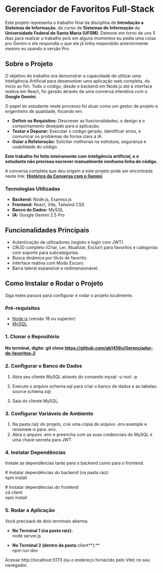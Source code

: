 # **Gerenciador de Favoritos Full-Stack**

Este projeto representa o trabalho final da disciplina de **Introdução a Sistemas de Informação**, do curso de **Sistemas de Informação** da **Universidade Federal de Santa Maria (UFSM)**. Demorei em torno de uns 5 dias para realizar o trabalho pois em alguns momentos eu pedia uma coisa pro Gemini e ele respondia o que ele já tinha respondido anteriormente mesmo eu usando a versão Pro.

## **Sobre o Projeto**

O objetivo do trabalho era demonstrar a capacidade de utilizar uma Inteligência Artificial para desenvolver uma aplicação web completa, do início ao fim. Todo o código, desde o backend em Node.js até à interface reativa em React, foi gerado através de uma conversa interativa com o **Google Gemini**.

O papel do estudante neste processo foi atuar como um gestor de projeto e engenheiro de qualidade, focando em:

* **Definir os Requisitos:** Descrever as funcionalidades, o design e o comportamento desejado para a aplicação.  
* **Testar e Depurar:** Executar o código gerado, identificar erros, e comunicar os problemas de forma clara à IA.  
* **Guiar a Refatoração:** Solicitar melhorias na estrutura, segurança e usabilidade do código.

**Este trabalho foi feito inteiramente com inteligência artificial, e o estudante não precisou escrever manualmente nenhuma linha de código.**

A conversa completa que deu origem a este projeto pode ser encontrada neste link: [**Histórico da Conversa com o Gemini**](http://docs.google.com/https://g.co/gemini/share/2cc85d689f2e)

### **Tecnologias Utilizadas**

* **Backend:** Node.js, Express.js  
* **Frontend:** React, Vite, Tailwind CSS  
* **Banco de Dados:** MySQL  
* **IA:** Google Gemini 2.5 Pro

## **Funcionalidades Principais**

* Autenticação de utilizadores (registo e login com JWT)  
* CRUD completo (Criar, Ler, Atualizar, Excluir) para favoritos e categorias com suporte para subcategorias.  
* Busca dinâmica por título de favorito.  
* Interface reativa com Modo Escuro.  
* Barra lateral expansível e redimensionável.

## **Como Instalar e Rodar o Projeto**

Siga estes passos para configurar e rodar o projeto localmente.

### **Pré-requisitos**

* [Node.js](https://nodejs.org/) (versão 18 ou superior)  
* [MySQL](https://dev.mysql.com/downloads/mysql/)

### **1. Clonar o Repositório**

#### No terminal, digite:  git clone https://github.com/gb1456v/Gerenciador-de-favoritos-2 

### **2\. Configurar o Banco de Dados**

1. Abra seu cliente MySQL através do comando  mysql \-u root \-p  
2. Execute o arquivo schema.sql para criar o banco de dados e as tabelas:  
   source schema.sql;

3. Saia do cliente MySQL.

### **3\. Configurar Variáveis de Ambiente**

1. Na pasta raiz do projeto, crie uma cópia do arquivo .env.example e renomeie-o para .env.  
2. Abra o arquivo .env e preencha com as suas credenciais do MySQL e uma chave secreta para JWT.

### **4\. Instalar Dependências**

Instale as dependências tanto para o backend como para o frontend.

\# Instalar dependências do backend (na pasta raiz)  
npm install

\# Instalar dependências do frontend  
cd client  
npm install

### **5\. Rodar a Aplicação**

Você precisará de dois terminais abertos.

* **No Terminal 1 (na pasta raiz):**  
  node server.js

* **No Terminal 2 (dentro da pasta** client**):**  
  npm run dev

Acesse http://localhost:5173 (ou o endereço fornecido pelo Vite) no seu navegador.